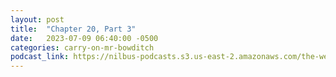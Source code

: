 ```yaml
---
layout: post
title:  "Chapter 20, Part 3"
date:   2023-07-09 06:40:00 -0500
categories: carry-on-mr-bowditch
podcast_link: https://nilbus-podcasts.s3.us-east-2.amazonaws.com/the-well-trained-mind/Carry%20On,%20Mr.%20Bowditch/Chapter%2020,%20Part%203.mp3
---
```

